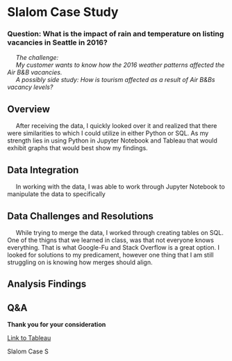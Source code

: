 # Slalom Case Study
### Question: What is the impact of rain and temperature on listing vacancies in Seattle in 2016?<br>
&nbsp;&nbsp;&nbsp;&nbsp;&nbsp;_The challenge:<br>&nbsp;&nbsp;&nbsp;&nbsp;&nbsp;My customer wants to know how the 2016 weather patterns affected the Air B&B vacancies. <br>&nbsp;&nbsp;&nbsp;&nbsp;&nbsp;A possibly side study: How is tourism affected as a result of Air B&Bs vacancy levels?_

## Overview <br>
&nbsp;&nbsp;&nbsp;&nbsp;&nbsp;After receiving the data, I quickly looked over it and realized that there were similarities to which I could utilize in either Python or SQL. As my strength lies in using Python in Jupyter Notebook and Tableau that would exhibit graphs that would best show my findings. <br>

## Data Integration<br>
&nbsp;&nbsp;&nbsp;&nbsp;&nbsp;In working with the data, I was able to work through Jupyter Notebook to manipulate the data to specifically 

## Data Challenges and Resolutions
&nbsp;&nbsp;&nbsp;&nbsp;&nbsp;While trying to merge the data, I worked through creating tables on SQL. One of the thigns that we learned in class, was that not everyone knows everything. That is what Google-Fu and Stack Overflow is a great option. I looked for solutions to my predicament, however one thing that I am still struggling on is knowing how merges should align.

## Analysis Findings

## Q&A

**Thank you for your consideration**




[Link to Tableau](https://public.tableau.com/app/profile/christian7511/viz/SlalomCaseStudy_16498784085290/2016?publish=yes)

Slalom Case S
